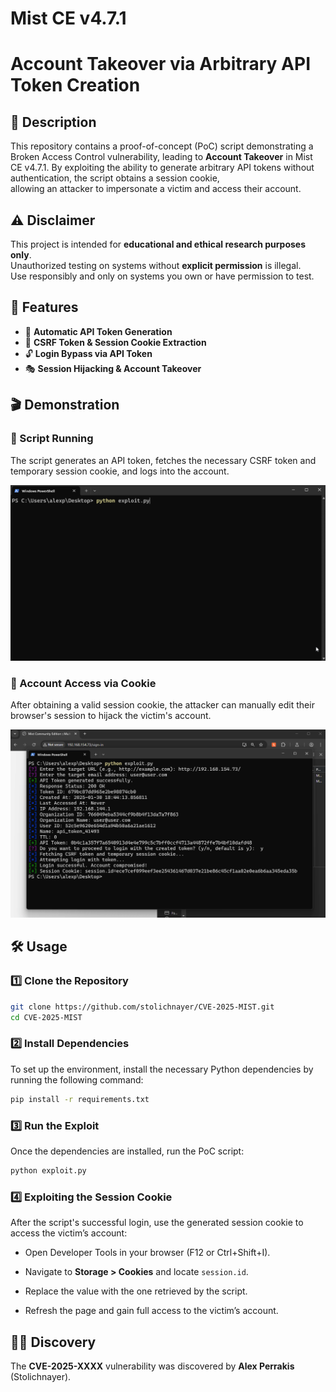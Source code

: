 # Mist CE v4.7.1
# Account Takeover via Arbitrary API Token Creation

## 📜 Description

This repository contains a proof-of-concept (PoC) script demonstrating a Broken Access Control vulnerability, leading to **Account Takeover** in Mist CE v4.7.1. 
By exploiting the ability to generate arbitrary API tokens without authentication, the script obtains a session cookie,  
allowing an attacker to impersonate a victim and access their account.

## ⚠️ Disclaimer

This project is intended for **educational and ethical research purposes only**.  
Unauthorized testing on systems without **explicit permission** is illegal.  
Use responsibly and only on systems you own or have permission to test.

## 🎯 Features

- 🚀 **Automatic API Token Generation**
- 🔄 **CSRF Token & Session Cookie Extraction**
- 🔓 **Login Bypass via API Token**
- 🎭 **Session Hijacking & Account Takeover**

## 🎬 Demonstration

### 🔹 Script Running  
The script generates an API token, fetches the necessary CSRF token and temporary session cookie, and logs into the account.

![Script Running](/assets/script_running.gif)

### 🔹 Account Access via Cookie  
After obtaining a valid session cookie, the attacker can manually edit their browser's session to hijack the victim's account.

![Account Access](/assets/account_access.gif)

## 🛠️ Usage

### 1️⃣ Clone the Repository
```sh
git clone https://github.com/stolichnayer/CVE-2025-MIST.git
cd CVE-2025-MIST
```

### 2️⃣ Install Dependencies

To set up the environment, install the necessary Python dependencies by running the following command:

```sh
pip install -r requirements.txt
```

### 3️⃣ Run the Exploit

Once the dependencies are installed, run the PoC script:

```sh
python exploit.py
```
### 4️⃣ Exploiting the Session Cookie

After the script's successful login, use the generated session cookie to access the victim’s account:

- Open Developer Tools in your browser (F12 or Ctrl+Shift+I).

- Navigate to **Storage > Cookies** and locate `session.id`.

- Replace the value with the one retrieved by the script.

- Refresh the page and gain full access to the victim’s account.

## 🧑‍💻 Discovery

The **CVE-2025-XXXX** vulnerability was discovered by **Alex Perrakis** (Stolichnayer).



